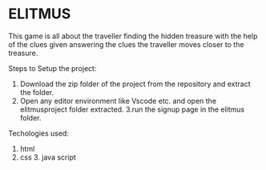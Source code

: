 # ELITMUS
This game is all about the traveller finding the hidden treasure with the help of the clues given answering the clues the traveller moves closer to the treasure.

Steps to Setup the project:

1. Download the zip folder of the project from the repository and extract the folder.
2. Open any editor environment like Vscode etc. and open the elitmusproject folder extracted.
3.run the signup page in the elitmus folder.

Techologies used:
1. html
2. css
3. java script

